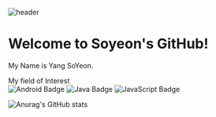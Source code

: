 ![header](https://capsule-render.vercel.app/api?type=waving&color=auto&height=300&section=header&text=Soyeon%20Yang&fontSize=90&fontAlign=65&fontColor=ffffff)

# Welcome to Soyeon's GitHub!
My Name is Yang SoYeon.

My field of Interest <br>
![Android Badge](https://img.shields.io/badge/Android-3DDC84?style=flat-square&logo=Android&logoColor=white) ![Java Badge](https://img.shields.io/badge/Java-007396?style=flat-square&logo=Java&logoColor=white) ![JavaScript Badge](https://img.shields.io/badge/JavaScript-F7DF1E?style=flat-square&logo=JavaScript&logoColor=white) 

![Anurag's GitHub stats](https://github-readme-stats.vercel.app/api?username=anuraghazra&show_icons=true&theme=radical)
